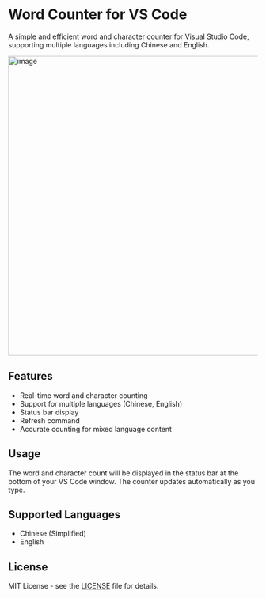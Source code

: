 # Word Counter for VS Code

A simple and efficient word and character counter for Visual Studio Code, supporting multiple languages including Chinese and English.

<img width="606" alt="image" src="https://github.com/user-attachments/assets/95225628-365f-49f0-bb50-f6383bdb4a1d" />

## Features

- Real-time word and character counting
- Support for multiple languages (Chinese, English)
- Status bar display
- Refresh command
- Accurate counting for mixed language content

## Usage

The word and character count will be displayed in the status bar at the bottom of your VS Code window. The counter updates automatically as you type.

## Supported Languages

- Chinese (Simplified)
- English

## License

MIT License - see the [LICENSE](LICENSE) file for details.
